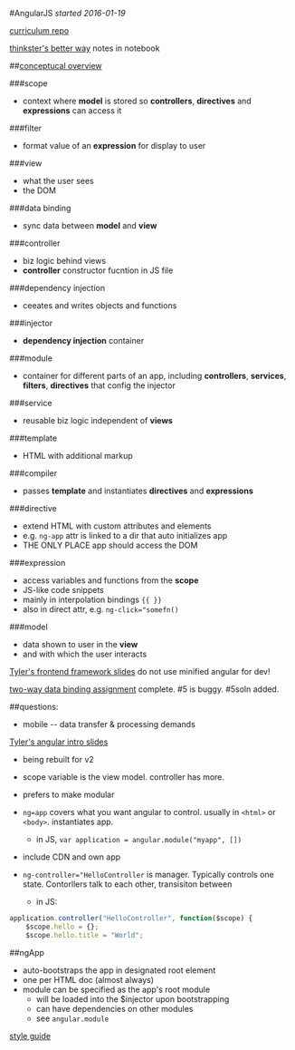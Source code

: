 #AngularJS
*started 2016-01-19*

[curriculum repo](https://github.com/gSchool/angular-curriculum)

[thinkster's better way](https://thinkster.io/a-better-way-to-learn-angularjs) notes in notebook

##[conceptucal overview](https://docs.angularjs.org/guide/concepts)

###scope
- context where **model** is stored so **controllers**, **directives** and **expressions** can access it

###filter
- format value of an **expression** for display to user

###view
- what the user sees
- the DOM

###data binding
- sync data between **model** and **view**

###controller
- biz logic behind views
- **controller** constructor fucntion in JS file

###dependency injection
- ceeates and writes objects and functions

###injector
- **dependency injection** container

###module
- container for different parts of an app, including **controllers**, **services**, **filters**, **directives** that config the injector

###service
- reusable biz logic independent of **views**

###template
- HTML with additional markup

###compiler
- passes **template** and instantiates **directives** and **expressions**

###directive
- extend HTML with custom attributes and elements
- e.g. `ng-app` attr is linked to a dir that auto initializes app
- THE ONLY PLACE app should access the DOM

###expression
- access variables and functions from the **scope**
- JS-like code snippets
- mainly in interpolation bindings `{{ }}`
- also in direct attr, e.g. `ng-click="somefn()`

###model
- data shown to user in the **view**
- and with which the user interacts




[Tyler's frontend framework slides](http://slides.com/tylerbettilyon/frontendframeworks) do not use minified angular for dev!

[two-way data binding assignment](https://github.com/jontejada/raw-two-way-data-binding) complete. #5 is buggy. #5soln added.

##questions:
- mobile -- data transfer & processing demands 

[Tyler's angular intro slides](http://slides.com/tylerbettilyon/intro-to-angular)

- being rebuilt for v2
- scope variable is the view model. controller has more. 
- prefers to make modular

- `ng=app` covers what you want angular to control. usually in `<html>` or `<body>`. instantiates app. 
	- in JS, `var application = angular.module("myapp", [])`
- include CDN and own app
- `ng-controller="HelloController` is manager. Typically controls one state. Contorllers talk to each other, transisiton between
	- in JS:

```javascript
application.controller("HelloController", function($scope) {
	$scope.hello = {};
	$scope.hello.title = "World";
```

##ngApp
- auto-bootstraps the app in designated root element
- one per HTML doc (almost always)
- module can be specified as the app's root module
	- will be loaded into the $injector upon bootstrapping
	- can have dependencies on other modules
	- see `angular.module`

[style guide](https://github.com/johnpapa/angular-styleguide)

